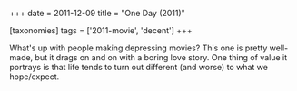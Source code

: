 +++
date = 2011-12-09
title = "One Day (2011)"

[taxonomies]
tags = ['2011-movie', 'decent']
+++

What\'s up with people making depressing movies? This one is pretty
well-made, but it drags on and on with a boring love story. One thing of
value it portrays is that life tends to turn out different (and worse)
to what we hope/expect.
